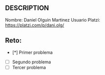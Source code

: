 ## DESCRIPTION

Nombre: Daniel Olguin Martinez
Usuario Platzi: https://platzi.com/p/dani.olg/

## Reto:

- [*] Primer problema
- [ ] Segundo problema
- [ ] Tercer problema
